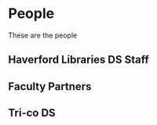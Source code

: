 # People

These are the people 

## Haverford Libraries DS Staff

## Faculty Partners 

## Tri-co DS 

